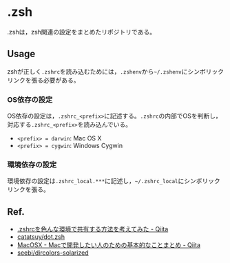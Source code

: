 # .zsh

.zshは，zsh関連の設定をまとめたリポジトリである。


## Usage

zshが正しく`.zshrc`を読み込むためには，`.zshenv`から`~/.zshenv`にシンボリックリンクを張る必要がある。


### OS依存の設定

OS依存の設定は，`.zshrc_<prefix>`に記述する。`.zshrc`の内部でOSを判断し，対応する`.zshrc_<prefix>`を読み込んでいる。
* `<prefix> = darwin`: Mac OS X
* `<prefix> = cygwin`: Windows Cygwin


### 環境依存の設定

環境依存の設定は`.zshrc_local.***`に記述し，`~/.zshrc_local`にシンボリックリンクを張る。


## Ref.

* [.zshrcを色んな環境で共有する方法を考えてみた - Qiita](http://qiita.com/catatsuy/items/00ebf78f56960b6d43c2)
* [catatsuy/dot.zsh](https://github.com/catatsuy/dot.zsh)
* [MacOSX - Macで開発したい人のための基本的なことまとめ - Qiita](http://qiita.com/catatsuy/items/50b339ead2571fd3f628)
* [seebi/dircolors-solarized](https://github.com/seebi/dircolors-solarized)
